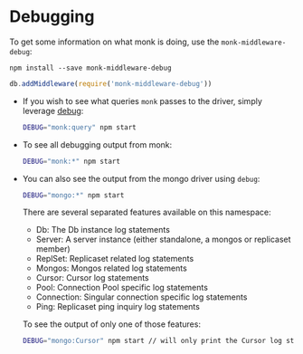 # Debugging

To get some information on what monk is doing, use the `monk-middleware-debug`:

```
npm install --save monk-middleware-debug
```

```js
db.addMiddleware(require('monk-middleware-debug'))
```

* If you wish to see what queries `monk` passes to the driver, simply leverage
  [debug](http://github.com/visionmedia/debug):

  ```bash
  DEBUG="monk:query" npm start
  ```

* To see all debugging output from monk:

  ```bash
  DEBUG="monk:*" npm start
  ```

* You can also see the output from the mongo driver using `debug`:

  ```bash
  DEBUG="mongo:*" npm start
  ```

  There are several separated features available on this namespace:

    * Db: The Db instance log statements
    * Server: A server instance (either standalone, a mongos or replicaset member)
    * ReplSet: Replicaset related log statements
    * Mongos: Mongos related log statements
    * Cursor: Cursor log statements
    * Pool: Connection Pool specific log statements
    * Connection: Singular connection specific log statements
    * Ping: Replicaset ping inquiry log statements

  To see the output of only one of those features:

  ```bash
  DEBUG="mongo:Cursor" npm start // will only print the Cursor log statements
  ```

